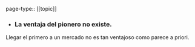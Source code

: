 page-type:: [[topic]]
- ### La ventaja del pionero no existe.

Llegar el primero a un mercado no es tan ventajoso como parece a priori.



